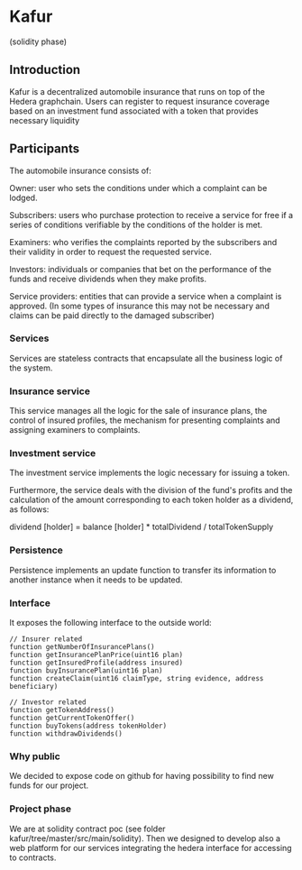 # Kafur
(solidity phase)



##  Introduction
Kafur is a decentralized automobile insurance that runs on top of the Hedera graphchain. Users can register to request insurance coverage based on an investment fund associated with a token that provides necessary liquidity

## Participants
The automobile insurance consists of:
 
Owner: user who sets the conditions under which a complaint can be lodged.

Subscribers: users who purchase protection to receive a service for free if a series of conditions verifiable by the conditions of the holder is met.

Examiners: who verifies the complaints reported by the subscribers and their validity in order to request the requested service.

Investors: individuals or companies that bet on the performance of the funds and receive dividends when they make profits.

Service providers: entities that can provide a service when a complaint is approved. (In some types of insurance this may not be necessary and claims can be paid directly to the damaged subscriber)

###  Services

Services are stateless contracts that encapsulate all the business logic of the system.

###  Insurance service

This service manages all the logic for the sale of insurance plans, the control of insured profiles, the mechanism for presenting complaints and assigning examiners to complaints.

###  Investment service

The investment service implements the logic necessary for issuing a token.

Furthermore, the service deals with the division of the fund's profits and the calculation of the amount corresponding to each token holder as a dividend, as follows:

dividend [holder] = balance [holder] * totalDividend / totalTokenSupply

###  Persistence

Persistence implements an update function to transfer its information to another instance when it needs to be updated.
### Interface 

It exposes the following interface to the outside world:

	// Insurer related
	function getNumberOfInsurancePlans() 
	function getInsurancePlanPrice(uint16 plan)
	function getInsuredProfile(address insured)
	function buyInsurancePlan(uint16 plan) 
	function createClaim(uint16 claimType, string evidence, address beneficiary) 
	
	// Investor related
	function getTokenAddress()
	function getCurrentTokenOffer()
	function buyTokens(address tokenHolder)
	function withdrawDividends()
	
###  Why public

We decided to expose code on github for having possibility to find new funds for our project. 

### Project phase

We are at solidity contract poc  (see folder kafur/tree/master/src/main/solidity). 
Then we designed to develop also a web platform for our services integrating the hedera interface for accessing to contracts. 



